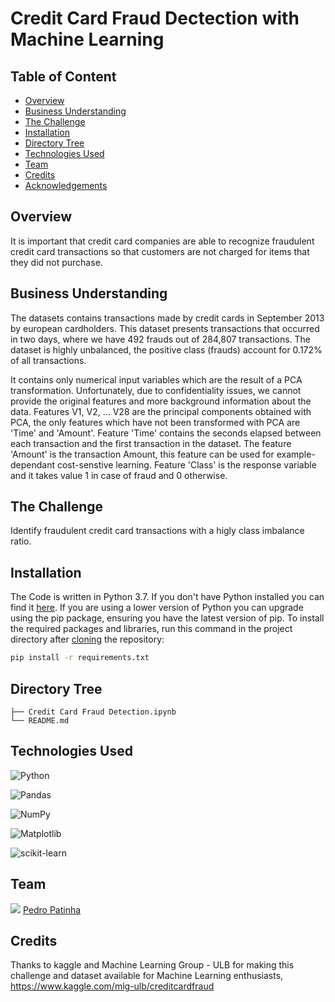 # Credit Card Fraud Dectection with Machine Learning

## Table of Content
  * [Overview](#Overview)
  * [Business Understanding](#Business-Understanding)
  * [The Challenge](#The-Challenge)
  * [Installation](#Installation)
  * [Directory Tree](#Directory-Tree)
  * [Technologies Used](#technologies-used)
  * [Team](#team)
  * [Credits](#credits)
  * [Acknowledgements](#Acknowledgements)

## Overview
It is important that credit card companies are able to recognize fraudulent credit card transactions so that customers are not charged for items that they did not purchase.

## Business Understanding
The datasets contains transactions made by credit cards in September 2013 by european cardholders.
This dataset presents transactions that occurred in two days, where we have 492 frauds out of 284,807 transactions. The dataset is highly unbalanced, the positive class (frauds) account for 0.172% of all transactions.

It contains only numerical input variables which are the result of a PCA transformation. Unfortunately, due to confidentiality issues, we cannot provide the original features and more background information about the data. Features V1, V2, … V28 are the principal components obtained with PCA, the only features which have not been transformed with PCA are 'Time' and 'Amount'. Feature 'Time' contains the seconds elapsed between each transaction and the first transaction in the dataset. The feature 'Amount' is the transaction Amount, this feature can be used for example-dependant cost-senstive learning. Feature 'Class' is the response variable and it takes value 1 in case of fraud and 0 otherwise.

## The Challenge
Identify fraudulent credit card transactions with a higly class imbalance ratio.

## Installation
The Code is written in Python 3.7. If you don't have Python installed you can find it [here](https://www.python.org/downloads/). If you are using a lower version of Python you can upgrade using the pip package, ensuring you have the latest version of pip. To install the required packages and libraries, run this command in the project directory after [cloning](https://www.howtogeek.com/451360/how-to-clone-a-github-repository/) the repository:
```bash
pip install -r requirements.txt
```

## Directory Tree 
```
├── Credit Card Fraud Detection.ipynb
└── README.md
```

## Technologies Used

![Python](https://img.shields.io/badge/python-3670A0?style=for-the-badge&logo=python&logoColor=ffdd54)

![Pandas](https://img.shields.io/badge/pandas-%23150458.svg?style=for-the-badge&logo=pandas&logoColor=white)

![NumPy](https://img.shields.io/badge/numpy-%23013243.svg?style=for-the-badge&logo=numpy&logoColor=white)

![Matplotlib](https://img.shields.io/badge/Matplotlib-%23ffffff.svg?style=for-the-badge&logo=Matplotlib&logoColor=black)

![scikit-learn](https://img.shields.io/badge/scikit--learn-%23F7931E.svg?style=for-the-badge&logo=scikit-learn&logoColor=white)


## Team
<img src="https://img.icons8.com/color/30/000000/linkedin.png"/> [Pedro Patinha](https://www.linkedin.com/in/pedromaiapatinha/)

## Credits
Thanks to kaggle and Machine Learning Group - ULB for making this challenge and dataset available for Machine Learning enthusiasts,
https://www.kaggle.com/mlg-ulb/creditcardfraud
